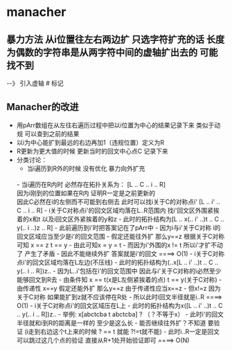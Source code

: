 # manacher

##  暴力方法  从i位置往左右两边扩   只选字符扩充的话  长度为偶数的字符串是从两字符中间的虚轴扩出去的  可能找不到
--》 引入虚轴 # 标记

## Manacher的改进
- 用pArr数组在从左往右遍历过程中把以i位置为中心的结果记录下来  类似于动规 可以查到之前的结果
- 以i为中心能扩到最远的右边再加1（违规位置）定义为R 
- R更新为更大值的时候 更新当时的回文中心点C 记录下来
- 分类讨论：
  - 当i遍历到R外的时候 没有优化 暴力向外扩充
  <br/>
  - 当i遍历在R内时  必然存在拓扑关系为： [L .. C .. i .. R] <br/>
  因为i刚到的位置如果在R内 证明R一定是之前更新的 <br/>
  因此C必然在i的左侧而不可能到右侧去 此时可以找i关于C的对称点i'  [L .. i' .. C .. i .. R]
    - i关于C对称点i'的回文区域均落在L..R范围内  找i'回文区外围紧挨着的x和t 以及i回文区外紧挨着的y和z
      - 此时的拓扑结构为[L .. x(.. i' ..)t .. C .. y(.. i ..)z .. R]
      - 此前遍历到i'时把答案记在了pArr中
      - 因为i与i'关于C对称  i的回文区域应当至少是i'的回文范围
      - 假定还能往外扩 那么y==z   根据关于C对称可知  x == z   t == y
      - 由此可知x = y = t 
      - 而因为i'外围的x != t 所以i'才扩不动了 产生了矛盾  
      - 因此不能继续外扩 答案就是i'的回文    ====> O(1)
    - i关于C对称点i'的回文区域均落在L左边(不压线)  
      - 此时的拓扑结构为(..x[L .. i' ..)t .. C .. y(.. i .. R])z..
      - 因为L..i'包括在i'的回文范围中 因此与i'关于C对称的i必然至少能够回文到R去
      - 由条件知 x == t(x是L左侧紧挨着的点)   t == y(关于C对称)
      - 由传递性 x==y 假定还能外扩 那么y==z  由于传递性应当x==z 
      - 但x!=z 因为关于C对称 如果能扩到z就不应该停在R处
      - 所以此时i回文半径就是i..R   ====> O(1)
    - i关于C对称点i'的回文区域压在L上
      - 此时的拓扑结构为x([L .. i' ..)t .. C .. y(.. i .. R])z..
      - 举例: x[abctcba t abctcba] ?    （？不等于x）
      - 此时i'的回文半径就和i到R的距离是一样的  至少是这么长
      - 能否继续往外扩？不知道 要验证 (i走到右边这个t上来的时候 ? == t 就能   ?!=t就不能)
      - 此时i..R一定是回文 可以跳过这几个点的验证 直接从R+1处开始验证即可  ====> O(N)
